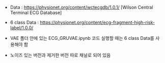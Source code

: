 - Data : https://physionet.org/content/wctecgdb/1.0.1/ [Wilson Central Terminal ECG Database]
- 6 class Data : https://physionet.org/content/ecg-fragment-high-risk-label/1.0.0/

- VAE 폴더 안에 있는 ECG_GRUVAE.ipynb 코드 실행할 때는 6 class Data를 사용해야 함 

- 노이즈 있는 버전과 제거한 버전 따로 채널로 되어 있음
